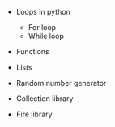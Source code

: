 - Loops in python
    - For loop
    - While loop

- Functions

- Lists

- Random number generator

- Collection library

- Fire library